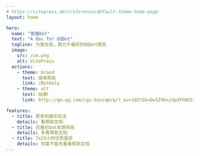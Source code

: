 ```yaml
---
# https://vitepress.dev/reference/default-theme-home-page
layout: home

hero:
  name: "葱喵Bot"
  text: "A Doc for QQBot"
  tagline: 为爱出发，致力于最好的QQbot服务
  image:
    src: /cm.png
    alt: VitePress
  actions:
    - theme: brand
      text: 使用帮助
      link: /BotHelp
    - theme: alt
      text: QQ群
      link: http://qm.qq.com/cgi-bin/qm/qr?_wv=1027&k=DwSI9knjUpdYhNOStiCfsc400ZuYZ3gZ&authKey=g1jS4ol3PGY%2BQPDy4pVr3FXJPKPvvyM8Gosv197tr%2F4jQmrJzQDwQ7Sv1WwSNGQb&noverify=0&group_code=917766863

features:
  - title: 更多的娱乐玩法
    details: 看帮助文档
  - title: 完善的bot反馈系统
    details: 多看帮助文档
  - title: 7x25小时优质服务
    details: 你能不能先看看帮助文档
---
```



